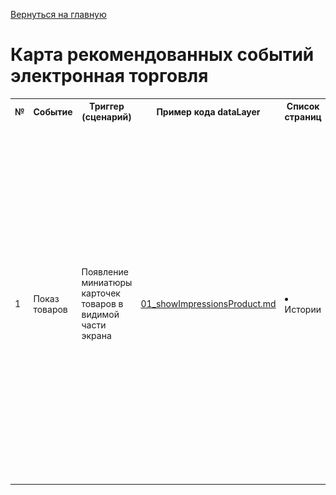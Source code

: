 [Вернуться на главную](/README.md)

# **Карта рекомендованных событий электронная торговля**

<table>
	<tr>
        <th class="col1">№</th>
        <th class="col2">Событие</th>
        <th class="col3">Триггер (сценарий)</th>
        <th class="col4">Пример кода dataLayer</th>
        <th class="col5">Список страниц</th>
        <th class="col6">Место на странице </th>
        <th class="col7">Пример</th> 
    </tr>
    <!-- 1 Показ товаров -->
<!-- -->
    <tr>
        <td rowspan=15>1</td>
        <td rowspan=15>Показ товаров</td>
        <td rowspan=15>Появление миниатюры карточек товаров в видимой части экрана</td>
        <td rowspan=15><a href="../../02_datalayer_settings/01_events/01_eccomerce_events/01_showImpressionsProduct.md" target="_blank">01_showImpressionsProduct.md<a></td>
        <td rowspan=5>
            <li>Истории</li>
        </td>
        <td>Виджет Frisbuy stories</td>
        <td><img src="../../images/02_datalayer_settings/03_pages/story.png" alt="story.png" width="400"/> Истории</td>
    </tr>
    <!-- 2 Клик по карточке товара -->
<!-- --> 
    <tr>
        <td rowspan=15>2</td>
        <td rowspan=15>Клик по карточке товара</td>
        <td rowspan=15>Кликнул по миниатюре карточки товара</td>
        <td rowspan=15><a href="../../02_datalayer_settings/01_events/01_eccomerce_events/02_clickProductDetail.md" target="_blank">02_clickProductDetail.md</a></td>
        <td rowspan=5>
            <li>Истории</li>
        </td>
        <td>Виджет Frisbuy stories</td>
        <td><img src="../../images/02_datalayer_settings/03_pages/story.png" alt="story.png" width="400"/> Истории</td>
    </tr>
        <!-- 3 Клик по истории-->
    <tr>
        <td rowspan=15>3</td>
        <td rowspan=15>Клик по истории</td>
        <td rowspan=15>Кликнул по истории</td>
        <td rowspan=15><a href="../../02_datalayer_settings/01_events/01_eccomerce_events/03_clickStory.md" target="_blank">03_clickStory.md</a></td>
        <td rowspan=5>
            <li>Главная</li>
        </td>
        <td>Виджет Frisbuy stories</td>
        <td><img src="../../images/02_datalayer_settings/03_pages/home_story.png" alt="home_story.png" width="400"/> Истории</td>
    </tr>
<!-- -->
       <!-- 4 Показ по истории-->
        <tr>
        <td rowspan=15>3</td>
        <td rowspan=15>Показ истории</td>
        <td rowspan=15>Появление истории на экране</td>
        <td rowspan=15><a href="../../02_datalayer_settings/01_events/01_eccomerce_events/03_showStory.md" target="_blank">03_showStory.md</a></td>
        <td rowspan=5>
            <li>Главная</li>
        </td>
        <td>Виджет Frisbuy stories</td>
        <td><img src="../../images/02_datalayer_settings/03_pages/home_story.png" alt="home_story.png" width="400"/> Истории</td>
    </tr>
    <!-- 5 Показ по истории-->
        <tr>
        <td rowspan=15>3</td>
        <td rowspan=15>Клик по ссылке</td>
        <td rowspan=15>Кликнул по ссылке в истории</td>
        <td rowspan=15><a href="../../02_datalayer_settings/01_events/01_eccomerce_events/03_showStory.md" target="_blank">03_showStory.md</a></td>
        <td rowspan=5>
            <li>История</li>
        </td>
        <td>Виджет Frisbuy stories</td>
        <td><img src="../../images/02_datalayer_settings/03_pages/story.png" alt="story.png" width="400"/> Истории</td>
    </tr>
</table>  

